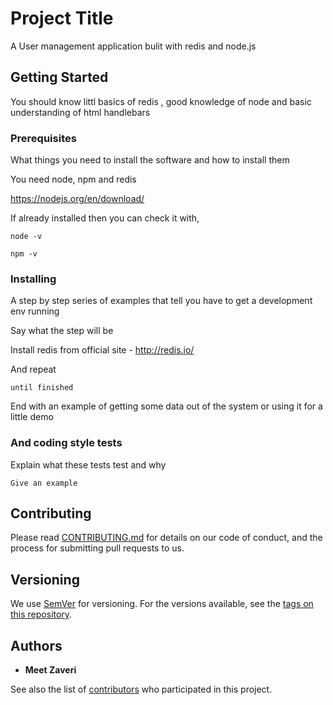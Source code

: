 # Project Title

A User management application bulit with redis and node.js

## Getting Started

You should know littl basics of redis , good knowledge of node and basic understanding of html handlebars

### Prerequisites

What things you need to install the software and how to install them

You need node, npm and redis

https://nodejs.org/en/download/

If already installed then you can check it with,

```
node -v
```


```
npm -v
```

### Installing

A step by step series of examples that tell you have to get a development env running

Say what the step will be

Install redis from official site - http://redis.io/

And repeat

```
until finished
```

End with an example of getting some data out of the system or using it for a little demo

### And coding style tests

Explain what these tests test and why

```
Give an example
```


## Contributing

Please read [CONTRIBUTING.md](https://gist.github.com/PurpleBooth/b24679402957c63ec426) for details on our code of conduct, and the process for submitting pull requests to us.

## Versioning

We use [SemVer](http://semver.org/) for versioning. For the versions available, see the [tags on this repository](https://github.com/your/project/tags). 

## Authors

* **Meet Zaveri**  

See also the list of [contributors](https://github.com/your/project/contributors) who participated in this project.

